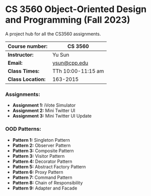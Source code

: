# CS 3560 Object-Oriented Design and Programming (Fall 2023)
A project hub for all the CS3560 assignments.

|**Course number:** | CS 3560                      |
|-------------------|------------------------------|
|**Instructor:**    | Yu Sun                       |
|**Email:**         | ysun@cpp.edu                 |
|**Class Times:**   | TTh 10:00-11:15 am           |
|**Class Location:**| 163-2015                     |

### Assignments:

  * **Assignment 1:** iVote Simulator
  * **Assignment 2:** Mini Twitter UI
  * **Assignment 3:** Mini Twitter UI Update

### OOD Patterns:

  * **Pattern 1:** Singleton Pattern
  * **Pattern 2:** Observer Pattern
  * **Pattern 3:** Composite Pattern
  * **Pattern 3:** Visitor Pattern
  * **Pattern 4:** Decorator Pattern
  * **Pattern 5:** Abstract Factory Pattern
  * **Pattern 6:** Proxy Pattern
  * **Pattern 7:** Command Pattern
  * **Pattern 8:** Chain of Responsibility
  * **Pattern 9:** Adapter and Facade